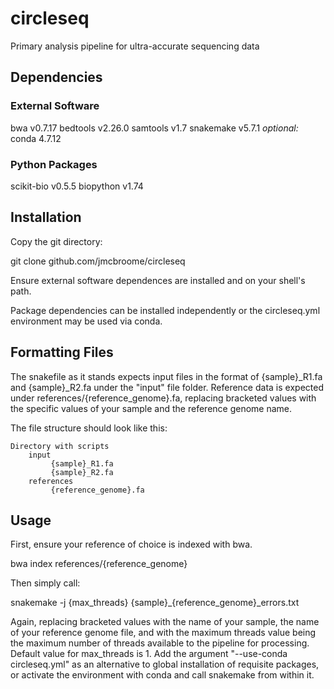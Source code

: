 # circleseq
 Primary analysis pipeline for ultra-accurate sequencing data

## Dependencies
### External Software
bwa v0.7.17
bedtools v2.26.0
samtools v1.7
snakemake v5.7.1
*optional:* conda 4.7.12
### Python Packages
scikit-bio v0.5.5
biopython v1.74

## Installation
Copy the git directory:

git clone github.com/jmcbroome/circleseq

Ensure external software dependences are installed and on your shell's path.

Package dependencies can be installed independently or the circleseq.yml environment may be used via conda.

## Formatting Files
The snakefile as it stands expects input files in the format of {sample}\_R1.fa and {sample}\_R2.fa under the "input" file folder. 
Reference data is expected under references/{reference_genome}.fa, replacing bracketed values with the specific values of your sample and the reference genome name.

The file structure should look like this:

    Directory with scripts
        input
             {sample}_R1.fa
             {sample}_R2.fa
        references
             {reference_genome}.fa

## Usage
First, ensure your reference of choice is indexed with bwa.

bwa index references/{reference_genome}

Then simply call:

snakemake -j {max_threads} {sample}\_{reference_genome}\_errors.txt

Again, replacing bracketed values with the name of your sample, the name of your reference genome file, and with the maximum threads value being the maximum number of threads available to the pipeline for processing. Default value for max_threads is 1.
Add the argument "--use-conda circleseq.yml" as an alternative to global installation of requisite packages, or activate the environment with conda and call snakemake from within it.
